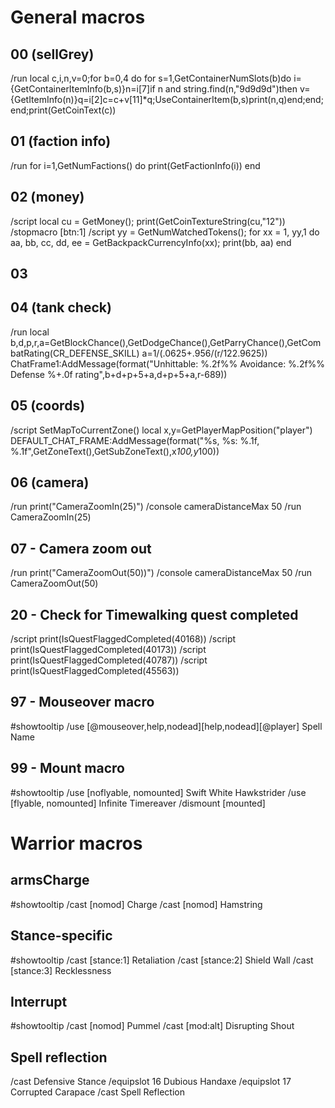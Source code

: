 # General macros

## 00 (sellGrey)
/run local c,i,n,v=0;for b=0,4 do for s=1,GetContainerNumSlots(b)do i={GetContainerItemInfo(b,s)}n=i[7]if n and string.find(n,"9d9d9d")then v={GetItemInfo(n)}q=i[2]c=c+v[11]*q;UseContainerItem(b,s)print(n,q)end;end;end;print(GetCoinText(c))

## 01 (faction info)
/run for i=1,GetNumFactions() do print(GetFactionInfo(i)) end

## 02 (money)
/script local cu = GetMoney(); print(GetCoinTextureString(cu,"12"))
/stopmacro [btn:1]
/script yy = GetNumWatchedTokens(); for xx = 1, yy,1 do aa, bb, cc, dd, ee = GetBackpackCurrencyInfo(xx); print(bb, aa) end

## 03

## 04 (tank check)
/run local b,d,p,r,a=GetBlockChance(),GetDodgeChance(),GetParryChance(),GetCombatRating(CR_DEFENSE_SKILL) a=1/(.0625+.956/(r/122.9625)) ChatFrame1:AddMessage(format("Unhittable: %.2f%%  Avoidance: %.2f%%  Defense %+.0f rating",b+d+p+5+a,d+p+5+a,r-689))

## 05 (coords)
/script SetMapToCurrentZone() local x,y=GetPlayerMapPosition("player") DEFAULT_CHAT_FRAME:AddMessage(format("%s, %s: %.1f, %.1f",GetZoneText(),GetSubZoneText(),x*100,y*100))

## 06 (camera)
/run print("CameraZoomIn(25)")
/console cameraDistanceMax 50
/run CameraZoomIn(25)

## 07 - Camera zoom out
/run print("CameraZoomOut(50))")
/console cameraDistanceMax 50
/run CameraZoomOut(50)

## 20 - Check for Timewalking quest completed
/script print(IsQuestFlaggedCompleted(40168))
/script print(IsQuestFlaggedCompleted(40173))
/script print(IsQuestFlaggedCompleted(40787))
/script print(IsQuestFlaggedCompleted(45563))

## 97 - Mouseover macro
#showtooltip
/use [@mouseover,help,nodead][help,nodead][@player] Spell Name

## 99 - Mount macro
#showtooltip
/use [noflyable, nomounted] Swift White Hawkstrider
/use [flyable, nomounted] Infinite Timereaver
/dismount [mounted]

# Warrior macros
## armsCharge
#showtooltip
/cast [nomod] Charge
/cast [nomod] Hamstring

## Stance-specific
#showtooltip
/cast [stance:1] Retaliation
/cast [stance:2] Shield Wall
/cast [stance:3] Recklessness

## Interrupt
#showtooltip
/cast [nomod] Pummel
/cast [mod:alt] Disrupting Shout

## Spell reflection
/cast Defensive Stance
/equipslot 16 Dubious Handaxe
/equipslot 17 Corrupted Carapace
/cast Spell Reflection